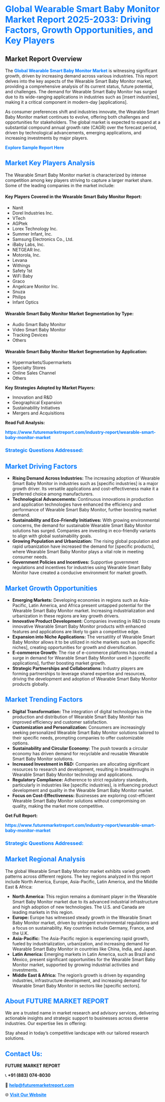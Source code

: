<h1 style="color: #007BFF;">Global Wearable Smart Baby Monitor Market Report 2025-2033: Driving Factors, Growth Opportunities, and Key Players</h1>

<section id="overview">
<h2>Market Report Overview</h2>
<p>The <a href="https://www.futuremarketreport.com/industry-report/wearable-smart-baby-monitor-market" style="color: #007BFF; text-decoration: none;"><strong>Global Wearable Smart Baby Monitor Market</strong></a> is witnessing significant growth, driven by increasing demand across various industries. This report delves into the key aspects of the Wearable Smart Baby Monitor market, providing a comprehensive analysis of its current status, future potential, and challenges. The demand for Wearable Smart Baby Monitor has surged due to its wide-ranging applications in industries such as [insert industries], making it a critical component in modern-day [applications].</p>
<p>As consumer preferences shift and industries innovate, the Wearable Smart Baby Monitor market continues to evolve, offering both challenges and opportunities for stakeholders. The global market is expected to expand at a substantial compound annual growth rate (CAGR) over the forecast period, driven by technological advancements, emerging applications, and increasing investments by major players.</p>
</section>

<section id="overview">
<p><a href="https://www.futuremarketreport.com/request-sample/reportId=78911" style="color: #007BFF; text-decoration: none;"><strong>Explore Sample Report Here</strong></a></p>
</section>

<section id="key-players">
<h2 style="color: #007BFF;">Market Key Players Analysis</h2>
<p>The Wearable Smart Baby Monitor market is characterized by intense competition among key players striving to capture a larger market share. Some of the leading companies in the market include:</p>
<h4>Key Players Covered in the Wearable Smart Baby Monitor Report:</h4>
<ul><li>Nanit</li><li>Dorel Industries Inc.</li><li>VTech</li><li>AGPtek</li><li>Lorex Technology Inc.</li><li>Summer Infant, Inc.</li><li>Samsung Electronics Co., Ltd.</li><li>iBaby Labs, Inc.</li><li>NETGEAR Inc.</li><li>Motorola, Inc.</li><li>Levana</li><li>Withings</li><li>Safety 1st</li><li>WiFi Baby</li><li>Graco</li><li>Angelcare Monitor Inc.</li><li>Snuza</li><li>Philips</li><li>Infant Optics</li></ul>
<h4>Wearable Smart Baby Monitor Market Segmentation by Type:</h4>
<ul><li>Audio Smart Baby Monitor</li><li>Video Smart Baby Monitor</li><li>Tracking Devices</li><li>Others</li></ul>

<h4>Wearable Smart Baby Monitor Market Segmentation by Application:</h4>
<ul><li>Hypermarkets/Supermarkets</li><li>Specialty Stores</li><li>Online Sales Channel</li><li>Others</li></ul>
<p><strong>Key Strategies Adopted by Market Players:</strong></p>
<ul>
<li>Innovation and R&D</li>
<li>Geographical Expansion</li>
<li>Sustainability Initiatives</li>
<li>Mergers and Acquisitions</li>
</ul>
</section>

<section>
<p><strong>Read Full Analysis: </strong></p><a href="https://www.futuremarketreport.com/industry-report/wearable-smart-baby-monitor-market" style="color: #007BFF; text-decoration: none;"><strong>https://www.futuremarketreport.com/industry-report/wearable-smart-baby-monitor-market</strong></a>
<h3 style="color: #007BFF;">Strategic Questions Addressed:</h3>
</section>

<section id="driving-factors">
<h2 style="color: #007BFF;">Market Driving Factors</h2>
<ul>
<li><strong>Rising Demand Across Industries:</strong> The increasing adoption of Wearable Smart Baby Monitor in industries such as [specific industries] is a major growth driver. Its versatile applications and cost-effectiveness make it a preferred choice among manufacturers.</li>
<li><strong>Technological Advancements:</strong> Continuous innovations in production and application technologies have enhanced the efficiency and performance of Wearable Smart Baby Monitor, further boosting market demand.</li>
<li><strong>Sustainability and Eco-Friendly Initiatives:</strong> With growing environmental concerns, the demand for sustainable Wearable Smart Baby Monitor solutions has surged. Companies are investing in eco-friendly variants to align with global sustainability goals.</li>
<li><strong>Growing Population and Urbanization:</strong> The rising global population and rapid urbanization have increased the demand for [specific products], where Wearable Smart Baby Monitor plays a vital role in meeting consumer needs.</li>
<li><strong>Government Policies and Incentives:</strong> Supportive government regulations and incentives for industries using Wearable Smart Baby Monitor have created a conducive environment for market growth.</li>
</ul>
</section>

<section id="growth-opportunities">
<h2 style="color: #007BFF;">Market Growth Opportunities</h2>
<ul>
<li><strong>Emerging Markets:</strong> Developing economies in regions such as Asia-Pacific, Latin America, and Africa present untapped potential for the Wearable Smart Baby Monitor market. Increasing industrialization and urbanization in these regions are key growth drivers.</li>
<li><strong>Innovative Product Development:</strong> Companies investing in R&D to create innovative Wearable Smart Baby Monitor products with enhanced features and applications are likely to gain a competitive edge.</li>
<li><strong>Expansion into Niche Applications:</strong> The versatility of Wearable Smart Baby Monitor allows it to be utilized in niche markets such as [specific niches], creating opportunities for growth and diversification.</li>
<li><strong>E-commerce Growth:</strong> The rise of e-commerce platforms has created a surge in demand for Wearable Smart Baby Monitor used in [specific applications], further boosting market growth.</li>
<li><strong>Strategic Partnerships and Collaborations:</strong> Industry players are forming partnerships to leverage shared expertise and resources, driving the development and adoption of Wearable Smart Baby Monitor products globally.</li>
</ul>
</section>

<section id="trending-factors">
<h2 style="color: #007BFF;">Market Trending Factors</h2>
<ul>
<li><strong>Digital Transformation:</strong> The integration of digital technologies in the production and distribution of Wearable Smart Baby Monitor has improved efficiency and customer satisfaction.</li>
<li><strong>Customization and Personalization:</strong> Consumers are increasingly seeking personalized Wearable Smart Baby Monitor solutions tailored to their specific needs, prompting companies to offer customizable options.</li>
<li><strong>Sustainability and Circular Economy:</strong> The push towards a circular economy has driven demand for recyclable and reusable Wearable Smart Baby Monitor solutions.</li>
<li><strong>Increased Investment in R&D:</strong> Companies are allocating significant resources to research and development, resulting in breakthroughs in Wearable Smart Baby Monitor technology and applications.</li>
<li><strong>Regulatory Compliance:</strong> Adherence to strict regulatory standards, particularly in industries like [specific industries], is influencing product development and quality in the Wearable Smart Baby Monitor market.</li>
<li><strong>Focus on Cost-Effectiveness:</strong> Businesses are exploring cost-efficient Wearable Smart Baby Monitor solutions without compromising on quality, making the market more competitive.</li>
</ul>
</section>

<section>
<p><strong>Get Full Report: </strong></p><a href="https://www.futuremarketreport.com/industry-report/wearable-smart-baby-monitor-market" style="color: #007BFF; text-decoration: none;"><strong>https://www.futuremarketreport.com/industry-report/wearable-smart-baby-monitor-market</strong></a>
<h3 style="color: #007BFF;">Strategic Questions Addressed:</h3>
</section>


<section id="regional-analysis">
<h2 style="color: #007BFF;">Market Regional Analysis</h2>
<p>The global Wearable Smart Baby Monitor market exhibits varied growth patterns across different regions. The key regions analyzed in this report include North America, Europe, Asia-Pacific, Latin America, and the Middle East & Africa:</p>
<ul>
<li><strong>North America:</strong> This region remains a dominant player in the Wearable Smart Baby Monitor market due to its advanced industrial infrastructure and high adoption of new technologies. The U.S. and Canada are leading markets in this region.</li>
<li><strong>Europe:</strong> Europe has witnessed steady growth in the Wearable Smart Baby Monitor market, driven by stringent environmental regulations and a focus on sustainability. Key countries include Germany, France, and the U.K.</li>
<li><strong>Asia-Pacific:</strong> The Asia-Pacific region is experiencing rapid growth, fueled by industrialization, urbanization, and increasing demand for Wearable Smart Baby Monitor in countries like China, India, and Japan.</li>
<li><strong>Latin America:</strong> Emerging markets in Latin America, such as Brazil and Mexico, present significant opportunities for the Wearable Smart Baby Monitor market, supported by growing industrial activities and investments.</li>
<li><strong>Middle East & Africa:</strong> The region’s growth is driven by expanding industries, infrastructure development, and increasing demand for Wearable Smart Baby Monitor in sectors like [specific sectors].</li>
</ul>
</section>

<footer>
<h2 style="color: #007BFF;">About FUTURE MARKET REPORT</h2>
<p>We are a trusted name in market research and advisory services, delivering actionable insights and strategic support to businesses across diverse industries. Our expertise lies in offering:</p>

<p>Stay ahead in today’s competitive landscape with our tailored research solutions.</p>

<h2 style="color: #007BFF;">Contact Us:</h2>
<p><strong>FUTURE MARKET REPORT</strong></p>
<p>📞 <strong>+91 (883) 074-8030</strong></p>
<p>📧 <strong><a href="mailto:help@futuremarketreport.com" style="color: #007BFF;">help@futuremarketreport.com</a></strong></p>
<p>🌐 <strong><a href="https://www.futuremarketreport.com/" style="color: #007BFF;">Visit Our Website</a></strong></p>
</footer>